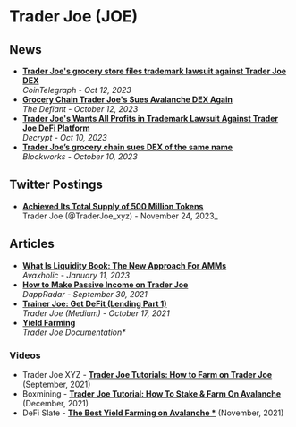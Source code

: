 # Trader Joe (JOE)

## News

- [**Trader Joe's grocery store files trademark lawsuit against Trader Joe DEX**](https://cointelegraph.com/news/trader-joe-trademark-lawsuit)
  <br/>_CoinTelegraph - Oct 12, 2023_
- [**Grocery Chain Trader Joe's Sues Avalanche DEX Again**](https://thedefiant.io/grocery-chain-trader-joe-s-sues-avalanche-dex-again)
  <br/>_The Defiant - October 12, 2023_
- [**Trader Joe's Wants All Profits in Trademark Lawsuit Against Trader Joe DeFi Platform**](https://decrypt.co/200862/trader-joes-wants-all-profits-in-copyright-lawsuit-against-trader-joe-defi-platform)
  <br/>_Decrypt - Oct 10, 2023_
- [**Trader Joe’s grocery chain sues DEX of the same name**](https://blockworks.co/news/trader-joes-grocery-chain-sues-dex-of-the-same-name)
  <br/>_Blockworks - October 10, 2023_

## Twitter Postings
-  [**Achieved Its Total Supply of 500 Million Tokens**](https://twitter.com/TraderJoe_xyz/status/172802684504655919)
  <br/>Trader Joe (@TraderJoe_xyz) - November 24, 2023_

## Articles

- **[What Is Liquidity Book: The New Approach For AMMs](https://avaxholic.com/what-is-liquidity-book-the-new-approach-for-amms/)**
  <br/>_Avaxholic - January 11, 2023_
- **[How to Make Passive Income on Trader Joe](https://dappradar.com/blog/how-to-make-passive-income-on-trader-joe)**
  <br/>_DappRadar - September 30, 2021_
- **[Trainer Joe: Get DeFit (Lending Part 1)](https://traderjoe-xyz.medium.com/trainer-joe-get-defit-lending-part-1-8780b7810308)**
  <br/>_Trader Joe (Medium) - October 17, 2021_
- **[Yield Farming](https://docs.traderjoexyz.com/main/trader-joe/yield-farming)**
  <br/>_Trader Joe Documentation*_

### Videos

- Trader Joe XYZ - **[Trader Joe Tutorials: How to Farm on Trader Joe](https://www.youtube.com/watch?v=nLKlnJ4b1mE)** (September, 2021)
- Boxmining - **[Trader Joe Tutorial: How To Stake & Farm On Avalanche](https://www.youtube.com/watch?v=3P4DqTZ5b5k)** (December, 2021)
- DeFi Slate - **[The Best Yield Farming on Avalanche *](https://www.youtube.com/watch?v=-4wxRRtWtH4)** (November, 2021)
